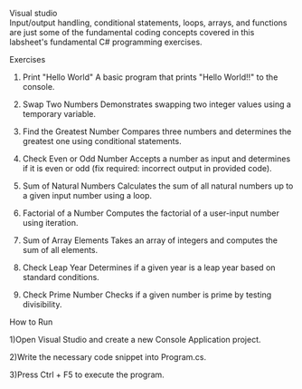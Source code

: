 Visual studio <br>
Input/output handling, conditional statements, loops, arrays, and functions are just some of the fundamental coding concepts covered in this labsheet's fundamental C# programming exercises.


Exercises
1. Print "Hello World"
A basic program that prints "Hello World!!" to the console.



2. Swap Two Numbers
Demonstrates swapping two integer values using a temporary variable.


3. Find the Greatest Number
Compares three numbers and determines the greatest one using conditional statements.


4. Check Even or Odd Number
Accepts a number as input and determines if it is even or odd (fix required: incorrect output in provided code).


5. Sum of Natural Numbers
Calculates the sum of all natural numbers up to a given input number using a loop.


6. Factorial of a Number
Computes the factorial of a user-input number using iteration.


7. Sum of Array Elements
Takes an array of integers and computes the sum of all elements.


8. Check Leap Year
Determines if a given year is a leap year based on standard conditions.


9. Check Prime Number
Checks if a given number is prime by testing divisibility.



How to Run

1)Open Visual Studio and create a new Console Application project.

2)Write the necessary code snippet into Program.cs.

3)Press Ctrl + F5 to execute the program.
